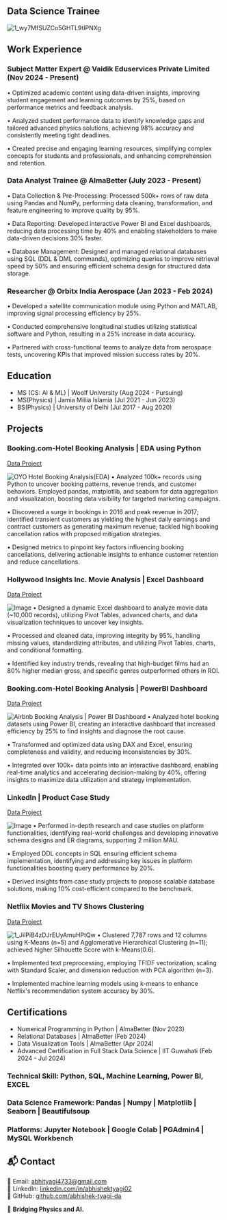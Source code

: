 ## Data Science Trainee
![1_wy7MfSUZCo5GHTL9tlPNXg](https://github.com/user-attachments/assets/c1a52b95-dd4f-4f0a-bea0-1360cb85f6ee)

## Work Experience
### Subject Matter Expert @ Vaidik Eduservices Private Limited (Nov 2024 - Present)
 • Optimized academic content using data-driven insights, improving student engagement and learning outcomes by 25%, based on performance metrics and feedback analysis.
 
 • Analyzed student performance data to identify knowledge gaps and tailored advanced physics solutions, achieving 98% accuracy and consistently meeting tight deadlines. 

• Created precise and engaging learning resources, simplifying complex concepts for students and professionals, and enhancing comprehension and retention.

### Data Analyst Trainee @ AlmaBetter (July 2023 - Present)
 • Data Collection & Pre-Processing: Processed 500k+ rows of raw data using Pandas and NumPy, performing data cleaning, transformation, and feature engineering to improve quality by 95%.
 
 • Data Reporting: Developed interactive Power BI and Excel dashboards, reducing data processing time by 40% and enabling stakeholders to make data-driven decisions 30% faster.

• Database Management: Designed and managed relational databases using SQL (DDL & DML commands), optimizing queries to improve retrieval speed by 50% and ensuring efficient schema design for structured data storage.

### Researcher @ Orbitx India Aerospace (Jan 2023 - Feb 2024)
• Developed a satellite communication module using Python and MATLAB, improving signal processing efficiency by 25%.

• Conducted comprehensive longitudinal studies utilizing statistical software and Python, resulting in a 25% increase in data accuracy.

• Partnered with cross-functional teams to analyze data from aerospace tests, uncovering KPIs that improved mission success rates by 20%.

## Education					
- MS (CS: AI & ML) | Woolf University (Aug 2024 - Pursuing)
- MS(Physics)      | Jamia Millia Islamia (Jul 2021 - Jun 2023)	 			        		
- BS(Physics)      | University of Delhi (Jul 2017 - Aug 2020)
  
## Projects
### Booking.com-Hotel Booking Analysis | EDA using Python
[Data Project](https://github.com/AbhishekTyagi21/EDA-on-Hotel-Booking-Analysis--using-Python)

![OYO Hotel Booking Analysis(EDA)](https://github.com/user-attachments/assets/8451ccdc-3fb6-4933-8a45-03697ec147bf)
• Analyzed 100k+ records using Python to uncover booking patterns, revenue trends, and customer behaviors. Employed pandas, matplotlib, and seaborn for data aggregation and visualization, boosting data visibility for targeted marketing campaigns.

• Discovered a surge in bookings in 2016 and peak revenue in 2017; identified transient customers as yielding the highest daily earnings and contract customers as generating maximum revenue; tackled high booking cancellation ratios with proposed mitigation strategies.

• Designed metrics to pinpoint key factors influencing booking cancellations, delivering actionable insights to enhance customer retention and reduce cancellations.

### Hollywood Insights Inc. Movie Analysis | Excel Dashboard
[Data Project]([https://github.com/AbhishekTyagi21/EDA-on-Hotel-Booking-Analysis--using-Python](https://github.com/Abhishek-Tyagi-DA/Hollywood-Insights-Inc.-Movie-Analysis-Excel-Dashboard))

![Image](https://github.com/user-attachments/assets/6f143ade-ad08-4660-aeea-7a0ce6c72ef2)
• Designed a dynamic Excel dashboard to analyze movie data (~10,000 records), utilizing Pivot Tables, advanced charts, and data visualization techniques to uncover key insights.

• Processed and cleaned data, improving integrity by 95%, handling missing values, standardizing attributes, and utilizing Pivot Tables, charts, and conditional formatting.

• Identified key industry trends, revealing that high-budget films had an 80% higher median gross, and specific genres outperformed others in ROI.

### Booking.com-Hotel Booking Analysis | PowerBI Dashboard

[Data Project](https://app.powerbi.com/view?r=eyJrIjoiYzE0NjBlNDQtOWJiOS00Yjk0LTk2N2QtYTRjNTA2MDNmYzBiIiwidCI6ImE3OGQ1M2IzLTNiMGYtNDIzMy1iMGYyLTRkYjhlNGJkMWQ4MCJ9&pageName=ReportSection)

![Airbnb Booking Analysis | Power BI Dashboard](https://github.com/user-attachments/assets/1e9c0079-7e13-4254-860d-a7af704a5944)
• Analyzed hotel booking datasets using Power BI, creating an interactive dashboard that increased efficiency by 25% to find insights and diagnose the root cause.

• Transformed and optimized data using DAX and Excel, ensuring completeness and validity, and reducing inconsistencies by 30%.

• Integrated over 100k+ data points into an interactive dashboard, enabling real-time analytics and accelerating decision-making by 40%, offering insights to maximize data utilization and strategy implementation.

### LinkedIn | Product Case Study
[Data Project]([[https://github.com/AbhishekTyagi21/EDA-on-Hotel-Booking-Analysis--using-Python](https://github.com/Abhishek-Tyagi-DA/Hollywood-Insights-Inc.-Movie-Analysis-Excel-Dashboard)](https://github.com/Abhishek-Tyagi-DA/LinkedIn-Product-Case-Study))

![Image](https://github.com/user-attachments/assets/2782585a-6f26-4385-be32-c4d66f2d71e9)
• Performed in-depth research and case studies on platform functionalities, identifying real-world challenges and developing innovative schema designs and ER diagrams, supporting 2 million MAU.

• Employed DDL concepts in SQL ensuring efficient schema implementation, identifying and addressing key issues in platform functionalities boosting query performance by 20%.

• Derived insights from case study projects to propose scalable database solutions, making 10% cost-efficient compared to the benchmark.

### Netflix Movies and TV Shows Clustering
[Data Project](https://github.com/AbhishekTyagi21/NETFLIX-MOVIES-AND-TV-SHOWS-CLUSTERING)

![1_JilPiB4zDJrEUyAmuHPtQw](https://github.com/user-attachments/assets/d587a04a-01ce-4827-b572-0db24eaa0bd2)
• Clustered 7,787 rows and 12 columns using K-Means (n=5) and Agglomerative Hierarchical Clustering (n=11); achieved higher Silhouette Score with k-Means(0.6).

• Implemented text preprocessing, employing TFIDF vectorization, scaling with Standard Scaler, and dimension reduction with PCA algorithm (n=3).

• Implemented machine learning models using k-means to enhance Netflix's recommendation system accuracy by 30%.

## Certifications					
- Numerical Programming in Python                   | AlmaBetter (Nov 2023)
- Relational Databases                                    |       AlmaBetter (Feb 2024)	 			        		
- Data Visualization Tools                               |      AlmaBetter (Apr 2024)
- Advanced Certification in Full Stack Data Science | IIT Guwahati (Feb 2024 - Jul 2024)
  
### Technical Skill: Python, SQL, Machine Learning, Power BI, EXCEL
### Data Science Framework: Pandas | Numpy | Matplotlib | Seaborn | Beautifulsoup
### Platforms: Jupyter Notebook | Google Colab | PGAdmin4 | MySQL Workbench

## 📬 Contact
📩 Email: [abhityagi4733@gmail.com](mailto:abhityagi4733@gmail.com)  
🔗 LinkedIn: [linkedin.com/in/abhishektyagi02](https://linkedin.com/in/abhishektyagi02)  
🔗 GitHub: [github.com/abhishek-tyagi-da](https://github.com/abhishek-tyagi-da)    


🚀 **Bridging Physics and AI.**














